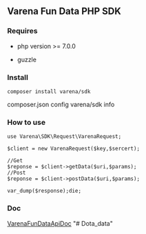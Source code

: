 ## Varena Fun Data PHP SDK

### Requires

- php version >= 7.0.0

- guzzle


### Install

````
composer install varena/sdk

````

composer.json config varena/sdk info


### How to use


````
use Varena\SDK\Request\VarenaRequest;

$client = new VarenaRequest($key,$sercert);

//Get
$reponse = $client->getData($uri,$params);
//Post
$reponse = $client->postData($uri,$params);

var_dump($response);die;
````


### Doc

[VarenaFunDataApiDoc](http://open.varena.com/)
"# Dota_data"
